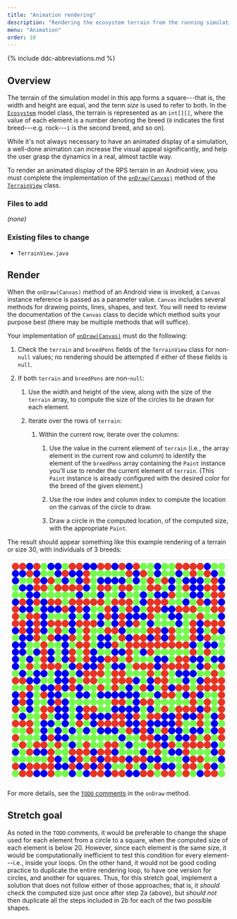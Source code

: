 ```yaml
---
title: "Animation rendering"
description: "Rendering the ecosystem terrain from the running simulation"
menu: "Animation"
order: 10
---
```


{% include ddc-abbreviations.md %}

## Overview

The terrain of the simulation model in this app forms a square---that is, the width and height are equal, and the term _size_ is used to refer to both. In the [`Ecosystem`](api/edu/cnm/deepdive/rps/model/domain/Ecosystem.html) model class, the terrain is represented as an `int[][]`, where the value of each element is a number denoting the breed (`0` indicates the first breed---e.g. rock---`1` is the second breed, and so on).

While it's not always necessary to have an animated display of a simulation, a well-done animation can increase the visual appeal significantly, and help the user grasp the dynamics in a real, almost tactile way. 

To render an animated display of the RPS terrain in an Android view, you must complete the implementation of the [`onDraw(Canvas)`](api/edu/cnm/deepdive/rps/view/TerrainView.html#onDraw(android.graphics.Canvas)) method of the [`TerrainView`](api/edu/cnm/deepdive/rps/view/TerrainView.html) class.

### Files to add

_(none)_

### Existing files to change

* `TerrainView.java`

## Render

When the `onDraw(Canvas)` method of an Android view is invoked, a `Canvas` instance reference is passed as a parameter value. `Canvas` includes several methods for drawing points, lines, shapes, and text. You will need to review the documentation of the `Canvas` class to decide which method suits your purpose best (there may be multiple methods that will suffice).

Your implementation of [`onDraw(Canvas)`](api/edu/cnm/deepdive/rps/view/TerrainView.html#onDraw(android.graphics.Canvas)) must do the following:

1. Check the `terrain` and `breedPens` fields of the `TerrainView` class for non-`null` values; no rendering should be attempted if either of these fields is `null`.

2. If both `terrain` and `breedPens` are non-`null`:

    1. Use the width and height of the view, along with the size of the `terrain` array, to compute the size of the circles to be drawn for each element.

    2. Iterate over the rows of `terrain`:

        1. Within the current row, iterate over the columns:

            1. Use the value in the current element of `terrain` (i.e., the array element in the current row and column) to identify the element of the `breedPens` array containing the `Paint` instance you'll use to render the current element of `terrain`. (This `Paint` instance is already configured with the desired color for the breed of the given element.)

            2. Use the row index and column index to compute the location on the canvas of the circle to draw.

            3. Draw a circle in the computed location, of the computed size, with the appropriate `Paint`. 

The result should appear something like this example rendering of a terrain or size 30, with individuals of 3 breeds:

![Example `TerrainView` rendering](img/terrain-view.jpg)

For more details, see the [`TODO` comments](api/src-html/edu/cnm/deepdive/rps/view/TerrainView.html#line-115) in the `onDraw` method.

## Stretch goal

As noted in the `TODO` comments, it would be preferable to change the shape used for each element from a circle to a square, when the computed size of each element is below 20. However, since each element is the same size, it would be computationally inefficient to test this condition for every element---i.e., inside your loops. On the other hand, it would not be good coding practice to duplicate the entire rendering loop, to have one version for circles, and another for squares. Thus, for this stretch goal, implement a solution that does not follow either of those approaches; that is, it _should_ check the computed size just once after step 2a (above), but _should not_ then duplicate all the steps included in 2b for each of the two possible shapes.